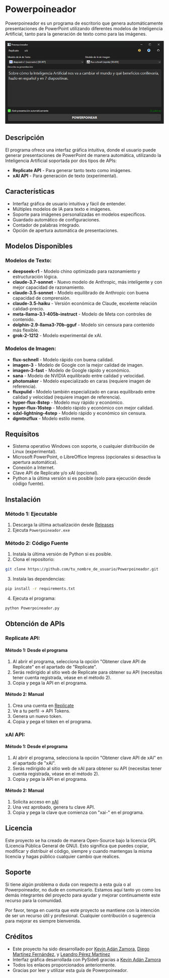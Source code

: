 # Powerpoineador

Powerpoineador es un programa de escritorio que genera automáticamente presentaciones de PowerPoint utilizando diferentes modelos de Inteligencia Artificial, tanto para la generación de texto como para las imágenes.

![Interfaz principal del programa](imágenes/programa.png)

## Descripción

El programa ofrece una interfaz gráfica intuitiva, donde el usuario puede generar presentaciones de PowerPoint de manera automática, utilizando la Inteligencia Artificial soportada por dos tipos de APIs:

- **Replicate API** - Para generar tanto texto como imágenes.
- **xAI API** - Para generación de texto (experimental).

## Características

- Interfaz gráfica de usuario intuitiva y fácil de entender.
- Múltiples modelos de IA para texto e imágenes.
- Soporte para imágenes personalizadas en modelos específicos.
- Guardado automático de configuraciones.
- Contador de palabras integrado.
- Opción de apertura automática de presentaciones.

## Modelos Disponibles

### Modelos de Texto:

- **deepseek-r1** - Modelo chino optimizado para razonamiento y estructuración lógica.
- **claude-3.7-sonnet** - Nuevo modelo de Anthropic, más inteligente y con mejor capacidad de razonamiento.
- **claude-3.5-sonnet** - Modelo equilibrado de Anthropic con buena capacidad de comprensión.
- **claude-3.5-haiku** - Versión económica de Claude, excelente relación calidad-precio.
- **meta-llama-3.1-405b-instruct** - Modelo de Meta con controles de contenido.
- **dolphin-2.9-llama3-70b-gguf** - Modelo sin censura para contenido más flexible.
- **grok-2-1212** - Modelo experimental de xAI.

### Modelos de Imagen:

- **flux-schnell** - Modelo rápido con buena calidad.
- **imagen-3** - Modelo de Google con la mejor calidad de imagen.
- **imagen-3-fast** - Modelo de Google rápido y económico.
- **sana** - Modelo de NVIDIA equilibrado entre calidad y velocidad.
- **photomaker** - Modelo especializado en caras (requiere imagen de referencia).
- **fluxpulid** - Modelo también especializado en caras equilibrado entre calidad y velocidad (requiere imagen de referencia).
- **hyper-flux-8step** - Modelo muy rápido y económico.
- **hyper-flux-16step** - Modelo rápido y económico con mejor calidad.
- **sdxl-lightning-4step** - Modelo rápido y económico sin censura.
- **dgmtnzflux** - Modelo estilo meme.

## Requisitos

- Sistema operativo Windows con soporte, o cualquier distribución de Linux (experimental).
- Microsoft PowerPoint, o LibreOffice Impress (opcionales si desactiva la apertura automática).
- Conexión a Internet.
- Clave API de Replicate y/o xAI (opcional).
- Python a la última versión si es posible (solo para ejecución desde código fuente).

## Instalación

### Método 1: Ejecutable

1. Descarga la última actualización desde [Releases](https://github.com/KevinAZHD/Powerpoineador/releases/)
2. Ejecuta `Powerpoineador.exe`

### Método 2: Código Fuente

1. Instala la última versión de Python si es posible.
2. Clona el repositorio:

```bash
git clone https://github.com/tu_nombre_de_usuario/Powerpoineador.git
```

3. Instala las dependencias:

```bash
pip install -r requirements.txt
```

4. Ejecuta el programa:

```bash
python Powerpoineador.py
```

## Obtención de APIs

### Replicate API:

#### Método 1: Desde el programa

1. Al abrir el programa, selecciona la opción "Obtener clave API de Replicate" en el apartado de "Replicate".
2. Serás redirigido al sitio web de Replicate para obtener su API (necesitas tener cuenta registrada, véase en el método 2).
3. Copia y pega la API en el programa.

#### Método 2: Manual

1. Crea una cuenta en [Replicate](https://replicate.com)
2. Ve a tu perfil → API Tokens.
3. Genera un nuevo token.
4. Copia y pega el token en el programa.

### xAI API:

#### Método 1: Desde el programa

1. Al abrir el programa, selecciona la opción "Obtener clave API de xAI" en el apartado de "xAI".
2. Serás redirigido al sitio web de xAI para obtener su API (necesitas tener cuenta registrada, véase en el método 2).
3. Copia y pega la API en el programa.

#### Método 2: Manual

1. Solicita acceso en [xAI](https://console.x.ai)
2. Una vez aprobado, genera tu clave API.
3. Copia y pega la clave que comienza con "xai-" en el programa.

## Licencia

Este proyecto se ha creado de manera Open-Source bajo la licencia GPL (Licencia Pública General de GNU). Esto significa que puedes copiar, modificar y distribuir el código, siempre y cuando mantengas la misma licencia y hagas público cualquier cambio que realices.

## Soporte

Si tiene algún problema o duda con respecto a esta guía o al Powerpoineador, no dude en comunicarlo. Estamos aquí tanto yo como los demás integrantes del proyecto para ayudar y mejorar continuamente este recurso para la comunidad.

Por favor, tenga en cuenta que este proyecto se mantiene con la intención de ser un recurso útil y profesional. Cualquier contribución o sugerencia para mejorar es siempre bienvenida.

## Créditos

- Este proyecto ha sido desarrollado por [Kevin Adán Zamora](https://github.com/KevinAZHD), [Diego Martínez Fernández](https://github.com/Dgmtnz), y [Leandro Pérez Martínez](https://github.com/Skade2050)
- Interfaz gráfica desarrollada con PySide6 gracias a [Kevin Adán Zamora](https://github.com/KevinAZHD)
- Todos los enlaces proporcionados anteriormente.
- Gracias por leer y utilizar esta guía de Powerpoineador.
